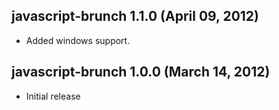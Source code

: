 ## javascript-brunch 1.1.0 (April 09, 2012)
* Added windows support.

## javascript-brunch 1.0.0 (March 14, 2012)
* Initial release

